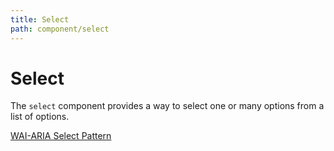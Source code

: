 ```yaml
---
title: Select
path: component/select
---
```


# Select

The `select` component provides a way to select one or many options from a list of options.

[WAI-ARIA Select Pattern](https://www.w3.org/WAI/ARIA/apg/patterns/combobox/examples/combobox-select-only/)
